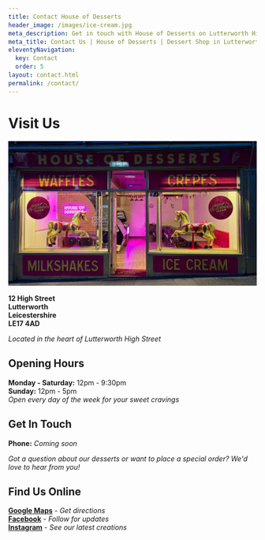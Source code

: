 ```yaml
---
title: Contact House of Desserts
header_image: /images/ice-cream.jpg
meta_description: Get in touch with House of Desserts on Lutterworth High Street for enquiries about our delicious desserts, custom orders, or special events.
meta_title: Contact Us | House of Desserts | Dessert Shop in Lutterworth
eleventyNavigation:
  key: Contact
  order: 5
layout: contact.html
permalink: /contact/
---
```


# Visit Us

![House of Desserts Shop Front](/images/shop-front.jpg)

**12 High Street**  
**Lutterworth**  
**Leicestershire**  
**LE17 4AD**

*Located in the heart of Lutterworth High Street*

## Opening Hours

**Monday - Saturday:** 12pm - 9:30pm  
**Sunday:** 12pm - 5pm  
*Open every day of the week for your sweet cravings*

## Get In Touch

**Phone:** *Coming soon*

*Got a question about our desserts or want to place a special order? We'd love to hear from you!*

## Find Us Online

[**Google Maps**](https://maps.app.goo.gl/4ZMZVLooaErnYnWw6) - *Get directions*  
[**Facebook**](https://www.facebook.com/profile.php?id=61576113030850) - *Follow for updates*  
[**Instagram**](https://www.instagram.com/house_of_dessert_s) - *See our latest creations*
